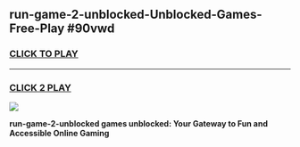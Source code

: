 
## run-game-2-unblocked-Unblocked-Games-Free-Play #90vwd
<h3>
<a href="https://us.freeplayer.one?title=run-game-2-unblocked&ref=9M">CLICK TO PLAY</a></h3>
<hr>

<h3>
<a href="https://us.freeplayer.one?title=run-game-2-unblocked&ref=9M">CLICK 2 PLAY</a>
  
</h3>

<a href="https://us.freeplayer.one?title=run-game-2-unblocked&ref=9M"><img src="https://clearcache.store/games.png"></a>


**run-game-2-unblocked games unblocked: Your Gateway to Fun and Accessible Online Gaming**
